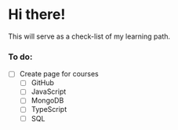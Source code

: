 # Hi there!

This will serve as a check-list of my learning path.

### To do:

- [ ] Create page for courses
  - [ ] GitHub
  - [ ] JavaScript
  - [ ] MongoDB
  - [ ] TypeScript
  - [ ] SQL
